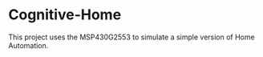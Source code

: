# Cognitive-Home
This project uses the MSP430G2553 to simulate a simple version of Home Automation. 
